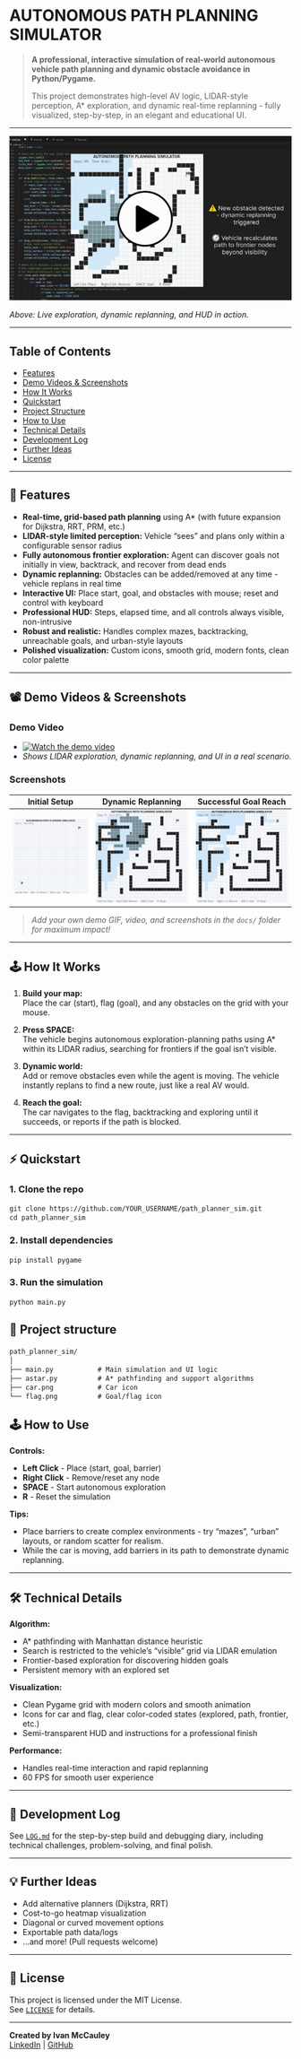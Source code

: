 # AUTONOMOUS PATH PLANNING SIMULATOR

> **A professional, interactive simulation of real-world autonomous vehicle path planning and dynamic obstacle avoidance in Python/Pygame.**
>
> This project demonstrates high-level AV logic, LIDAR-style perception, A* exploration, and dynamic real-time replanning - fully visualized, step-by-step, in an elegant and educational UI.

---

[![Watch the demo video](https://github.com/IvanMcCauley/Project_Path-Planner-Simulation/raw/main/path_planner_thumbnail.png)](https://drive.google.com/file/d/1eHsxObNF8PpTROnrFX22IuVbGq-1tNkz/view?usp=sharing)



*Above: Live exploration, dynamic replanning, and HUD in action.*

---
 
## Table of Contents

- [Features](#features)
- [Demo Videos & Screenshots](#demo-videos--screenshots)
- [How It Works](#how-it-works)
- [Quickstart](#quickstart)
- [Project Structure](#project-structure)
- [How to Use](#how-to-use)
- [Technical Details](#technical-details)
- [Development Log](#development-log)
- [Further Ideas](#further-ideas)
- [License](#license)

---

##  🚀 Features

- **Real-time, grid-based path planning** using A* (with future expansion for Dijkstra, RRT, PRM, etc.)
- **LIDAR-style limited perception:** Vehicle “sees” and plans only within a configurable sensor radius
- **Fully autonomous frontier exploration:** Agent can discover goals not initially in view, backtrack, and recover from dead ends
- **Dynamic replanning:** Obstacles can be added/removed at any time - vehicle replans in real time
- **Interactive UI:** Place start, goal, and obstacles with mouse; reset and control with keyboard
- **Professional HUD:** Steps, elapsed time, and all controls always visible, non-intrusive
- **Robust and realistic:** Handles complex mazes, backtracking, unreachable goals, and urban-style layouts
- **Polished visualization:** Custom icons, smooth grid, modern fonts, clean color palette

---

## 📽️ Demo Videos & Screenshots

###  **Demo Video**
- [![Watch the demo video](docs/demo_thumbnail.png)](docs/final_demo.mp4)
- *Shows LIDAR exploration, dynamic replanning, and UI in a real scenario.*

###  **Screenshots**
| Initial Setup        | Dynamic Replanning        | Successful Goal Reach |
|----------------------|--------------------------|----------------------|
| ![Initial](setup.png) | ![Replanning](replan.png) | ![Goal](goal.png) |

> *Add your own demo GIF, video, and screenshots in the `docs/` folder for maximum impact!*

---

## 🕹️ How It Works

1. **Build your map:**  
   Place the car (start), flag (goal), and any obstacles on the grid with your mouse.

2. **Press SPACE:**  
   The vehicle begins autonomous exploration-planning paths using A* within its LIDAR radius, searching for frontiers if the goal isn’t visible.

3. **Dynamic world:**  
   Add or remove obstacles even while the agent is moving. The vehicle instantly replans to find a new route, just like a real AV would.

4. **Reach the goal:**  
   The car navigates to the flag, backtracking and exploring until it succeeds, or reports if the path is blocked.

---

## ⚡ Quickstart

### 1. **Clone the repo**
```
git clone https://github.com/YOUR_USERNAME/path_planner_sim.git
cd path_planner_sim
```

### 2. **Install dependencies**
```
pip install pygame
```


### 3. **Run the simulation**
```
python main.py
```

## 📁 Project structure
```
path_planner_sim/
│
├── main.py           # Main simulation and UI logic
├── astar.py          # A* pathfinding and support algorithms
├── car.png           # Car icon
└── flag.png          # Goal/flag icon
```

## 🕹️ How to Use

**Controls:**
- **Left Click** - Place (start, goal, barrier)
- **Right Click** - Remove/reset any node
- **SPACE** - Start autonomous exploration
- **R** - Reset the simulation

**Tips:**
- Place barriers to create complex environments - try “mazes”, “urban” layouts, or random scatter for realism.
- While the car is moving, add barriers in its path to demonstrate dynamic replanning.

---

## 🛠️ Technical Details

**Algorithm:**
- A* pathfinding with Manhattan distance heuristic
- Search is restricted to the vehicle’s “visible” grid via LIDAR emulation
- Frontier-based exploration for discovering hidden goals
- Persistent memory with an explored set

**Visualization:**
- Clean Pygame grid with modern colors and smooth animation
- Icons for car and flag, clear color-coded states (explored, path, frontier, etc.)
- Semi-transparent HUD and instructions for a professional finish

**Performance:**
- Handles real-time interaction and rapid replanning
- 60 FPS for smooth user experience

---

## 📝 Development Log

See [`LOG.md`](LOG.md) for the step-by-step build and debugging diary, including technical challenges, problem-solving, and final polish.

---

## 💡 Further Ideas
- Add alternative planners (Dijkstra, RRT)
- Cost-to-go heatmap visualization
- Diagonal or curved movement options
- Exportable path data/logs
- …and more! (Pull requests welcome)

---

## 📄 License

This project is licensed under the MIT License.  
See [`LICENSE`](LICENSE) for details.

---

**Created by Ivan McCauley**  
[LinkedIn](https://www.linkedin.com/in/ivan-mccauley-82b17a177) | [GitHub](https://github.com/IvanMcCauley)

